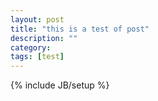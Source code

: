 ```yaml
---
layout: post
title: "this is a test of post"
description: ""
category: 
tags: [test]
---
```

{% include JB/setup %}
